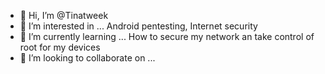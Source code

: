- 👋 Hi, I’m @Tinatweek
- 👀 I’m interested in ... Android pentesting, Internet security
- 🌱 I’m currently learning ... How to secure my network an take control of root for my devices
- 💞️ I’m looking to collaborate on ...


<!---
Tinatweek/Tinatweek is a ✨ special ✨ repository because its `README.md` (this file) appears on your GitHub profile.
You can click the Preview link to take a look at your changes.
--->
